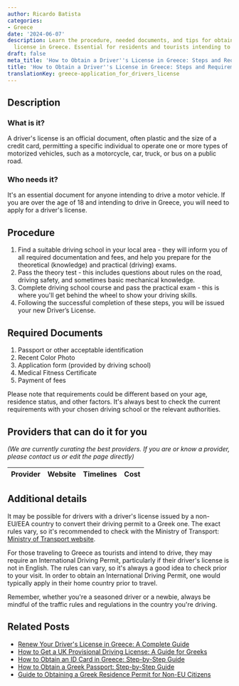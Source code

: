 ```yaml
---
author: Ricardo Batista
categories:
- Greece
date: '2024-06-07'
description: Learn the procedure, needed documents, and tips for obtaining a driver's
  license in Greece. Essential for residents and tourists intending to drive.
draft: false
meta_title: 'How to Obtain a Driver''s License in Greece: Steps and Requirements'
title: 'How to Obtain a Driver''s License in Greece: Steps and Requirements'
translationKey: greece-application_for_drivers_license
---
```


## Description
### What is it?
A driver's license is an official document, often plastic and the size of a credit card, permitting a specific individual to operate one or more types of motorized vehicles, such as a motorcycle, car, truck, or bus on a public road.

### Who needs it?
It's an essential document for anyone intending to drive a motor vehicle. If you are over the age of 18 and intending to drive in Greece, you will need to apply for a driver's license.

## Procedure
1. Find a suitable driving school in your local area - they will inform you of all required documentation and fees, and help you prepare for the theoretical (knowledge) and practical (driving) exams.
2. Pass the theory test - this includes questions about rules on the road, driving safety, and sometimes basic mechanical knowledge. 
3. Complete driving school course and pass the practical exam - this is where you'll get behind the wheel to show your driving skills.
4. Following the successful completion of these steps, you will be issued your new Driver’s License.

## Required Documents
1. Passport or other acceptable identification
2. Recent Color Photo
3. Application form (provided by driving school)
4. Medical Fitness Certificate
5. Payment of fees

Please note that requirements could be different based on your age, residence status, and other factors. It's always best to check the current requirements with your chosen driving school or the relevant authorities.

## Providers that can do it for you

_(We are currently curating the best providers. If you are or know a provider, please contact us or edit the page directly)_

| Provider        |     Website     |     Timelines    |       Cost      |
| :-------------: | :-------------: |  :-------------: | :-------------: |

## Additional details
It may be possible for drivers with a driver's license issued by a non-EU/EEA country to convert their driving permit to a Greek one. The exact rules vary, so it's recommended to check with the Ministry of Transport: [Ministry of Transport website](https://www.yme.gr/).

For those traveling to Greece as tourists and intend to drive, they may require an International Driving Permit, particularly if their driver's license is not in English. The rules can vary, so it's always a good idea to check prior to your visit. In order to obtain an International Driving Permit, one would typically apply in their home country prior to travel.

Remember, whether you're a seasoned driver or a newbie, always be mindful of the traffic rules and regulations in the country you're driving.


## Related Posts

- [Renew Your Driver's License in Greece: A Complete Guide](https://tramitit.com/guides/greece/application_for_drivers_license_renewal/)
- [How to Get a UK Provisional Driving License: A Guide for Greeks](https://tramitit.com/guides/greece/application_for_provisional_driving_license/)
- [How to Obtain an ID Card in Greece: Step-by-Step Guide](https://tramitit.com/guides/greece/application_for_id_issuance/)
- [How to Obtain a Greek Passport: Step-by-Step Guide](https://tramitit.com/guides/greece/application_for_passport_issuance/)
- [Guide to Obtaining a Greek Residence Permit for Non-EU Citizens](https://tramitit.com/guides/greece/application_for_residence_permit/)